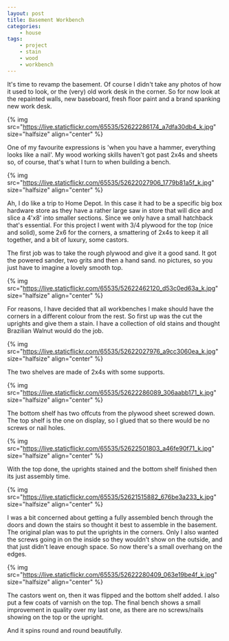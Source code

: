 ```yaml
---
layout: post
title: Basement Workbench
categories:
    - house
tags:
    - project
    - stain
    - wood
    - workbench
---
```



It's time to revamp the basement.  Of course I didn't take any photos of how it used to look, or the (very) old work desk in the corner. So for now look at the repainted walls, new baseboard, fresh floor paint and a brand spanking new work desk.




{% img src="https://live.staticflickr.com/65535/52622286174_a7dfa30db4_k.jpg"  size="halfsize"  align="center" %}


One of my favourite expressions is 'when you have a hammer, everything looks like a nail'.  My wood working skills haven't got past 2x4s and sheets so, of course, that's what I turn to when building a bench.




{% img src="https://live.staticflickr.com/65535/52622027906_1779b81a5f_k.jpg"  size="halfsize"  align="center" %}


Ah, I do like a trip to Home Depot.  In this case it had to be a specific big box hardware store as they have a rather large saw in store that will dice and slice a 4'x8' into smaller sections.  Since we only have a small hatchback that's essential.  For this project I went with 3/4 plywood for the top (nice and solid), some 2x6 for the corners, a smattering of 2x4s to keep it all together, and a bit of luxury, some castors.




The first job was to take the rough plywood and give it a good sand.  It got the powered sander, two grits and then a hand sand. no pictures, so you just have to imagine a lovely smooth top.




{% img src="https://live.staticflickr.com/65535/52622462120_d53c0ed63a_k.jpg"  size="halfsize"  align="center" %}


For reasons, I have decided that all workbenches I make should have the corners in a different colour from the rest.  So first up was the cut the uprights and give them a stain.  I have a collection of old stains and thought Brazilian Walnut would do the job.




{% img src="https://live.staticflickr.com/65535/52622027976_a9cc3060ea_k.jpg"  size="halfsize"  align="center" %}


The two shelves are made of 2x4s with some supports.




{% img src="https://live.staticflickr.com/65535/52622286089_306aabb171_k.jpg"  size="halfsize"  align="center" %}


The bottom shelf has two offcuts from the plywood sheet screwed down.  The top shelf is the one on display, so I glued that so there would be no screws or nail holes.




{% img src="https://live.staticflickr.com/65535/52622501803_a46fe90f71_k.jpg"  size="halfsize"  align="center" %}


With the top done, the uprights stained and the bottom shelf finished then its just assembly time.




{% img src="https://live.staticflickr.com/65535/52621515882_676be3a233_k.jpg"  size="halfsize"  align="center" %}


I was a bit concerned about getting a fully assembled bench through the doors and down the stairs so thought it best to assemble in the basement. The original plan was to put the uprights in the corners. Only I also wanted the screws going in on the inside so they wouldn't show on the outside, and that just didn't leave enough space.  So now there's a small overhang on the edges.




{% img src="https://live.staticflickr.com/65535/52622280409_063e19be4f_k.jpg"  size="halfsize"  align="center" %}







The castors went on, then it was flipped and the bottom shelf added. I also put a few coats of varnish on the top.  The final bench shows a small improvement in quality over my last one, as there are no screws/nails showing on the top or the upright. 




And it spins round and round beautifully.


